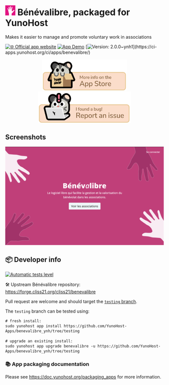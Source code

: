 <!--
N.B.: This README was automatically generated by <https://github.com/YunoHost/apps_tools/blob/main/readme_generator>
It shall NOT be edited by hand.
-->

<h1>
  <img src="https://raw.githubusercontent.com/YunoHost/apps/main/logos/benevalibre.png" width="32px" alt="Logo of Bénévalibre">
  Bénévalibre, packaged for YunoHost
</h1>

Makes it easier to manage and promote voluntary work in associations

[![🌐 Official app website](https://img.shields.io/badge/Official_app_website-darkgreen?style=for-the-badge)](https://benevalibre.org/)
[![App Demo](https://img.shields.io/badge/App_Demo-blue?style=for-the-badge)](https://benevalibre.sloli.fr/)
[![Version: 2.0.0~ynh1](https://img.shields.io/badge/Version-2.0.0~ynh1-rgb(18,138,11)?style=for-the-badge)](https://ci-apps.yunohost.org/ci/apps/benevalibre/)

<div align="center">
<a href="https://apps.yunohost.org/app/benevalibre"><img height="100px" src="https://github.com/YunoHost/yunohost-artwork/raw/refs/heads/main/badges/neopossum-badges/badge_more_info_on_the_appstore.svg"/></a>
<a href="https://github.com/YunoHost-Apps/benevalibre_ynh/issues"><img height="100px" src="https://github.com/YunoHost/yunohost-artwork/raw/refs/heads/main/badges/neopossum-badges/badge_report_an_issue.svg"/></a>
</div>


## Screenshots
![Screenshot of Bénévalibre](./doc/screenshots/screenshot.png)

## 📦 Developer info

[![Automatic tests level](https://apps.yunohost.org/badge/cilevel/benevalibre)](https://ci-apps.yunohost.org/ci/apps/benevalibre/)

🛠️ Upstream Bénévalibre repository: <https://forge.cliss21.org/cliss21/benevalibre>

Pull request are welcome and should target the [`testing` branch](https://github.com/YunoHost-Apps/benevalibre_ynh/tree/testing).

The `testing` branch can be tested using:
```
# fresh install:
sudo yunohost app install https://github.com/YunoHost-Apps/benevalibre_ynh/tree/testing

# upgrade an existing install:
sudo yunohost app upgrade benevalibre -u https://github.com/YunoHost-Apps/benevalibre_ynh/tree/testing
```

### 📚 App packaging documentation

Please see <https://doc.yunohost.org/packaging_apps> for more information.
